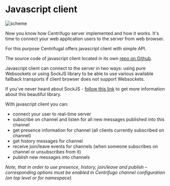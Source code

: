 # Javascript client

![scheme](https://raw.githubusercontent.com/centrifugal/documentation/master/assets/images/scheme_client.png)

Now you know how Centrifugo server implemented and how it works. It's time to connect your
web application users to the server from web browser.

For this purpose Centrifugal offers javascript client with simple API.

The source code of javascript client located in its own [repo on Github](https://github.com/centrifugal/centrifuge-js).

Javascript client can connect to the server in two ways: using pure Websockets or using
SockJS library to be able to use various available fallback transports if client browser
does not support Websockets.

If you've never heard about SockJS - [follow this link](https://github.com/sockjs/sockjs-client) to
get more information about this beautiful library.

With javascript client you can:

* connect your user to real-time server
* subscribe on channel and listen for all new messages published into this channel
* get presence information for channel (all clients currently subscribed on channel)
* get history messages for channel
* receive join/leave events for channels (when someone subscribes on channel or unsubscribes from it)
* publish new messages into channels

*Note, that in order to use presence, history, join/leave and publish – corresponding options
must be enabled in Centrifugo channel configuration (on top level or for namespace).*
